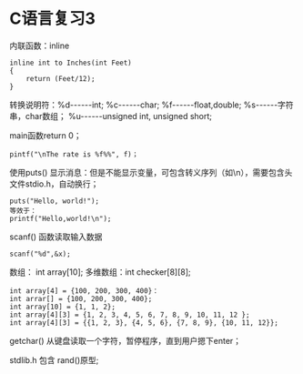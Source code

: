 
C语言复习3
=========
内联函数：inline

	inline int to Inches(int Feet)
	{
		return (Feet/12);
	}

转换说明符：%d------int;
%c------char;
%f------float,double;
%s------字符串，char数组；
%u------unsigned int, unsigned short;

main函数return 0；

	pintf("\nThe rate is %f%%", f)；


使用puts() 显示消息：但是不能显示变量，可包含转义序列（如\n），需要包含头文件stdio.h，自动换行；

	puts("Hello, world!");
	等效于：
	printf("Hello,world!\n");

scanf() 函数读取输入数据

	scanf("%d",&x);

数组： int array[10];
多维数组：int checker[8][8];

	int array[4] = {100, 200, 300, 400}：
	int arrar[] = {100, 200, 300, 400};
	int array[10] = {1, 1, 2};
	int array[4][3] = {1, 2, 3, 4, 5, 6, 7, 8, 9, 10, 11, 12 };
	int array[4][3] = {{1, 2, 3}, {4, 5, 6}, {7, 8, 9}, {10, 11, 12}};

getchar() 从键盘读取一个字符，暂停程序，直到用户摁下enter；

stdlib.h  包含 rand()原型;

